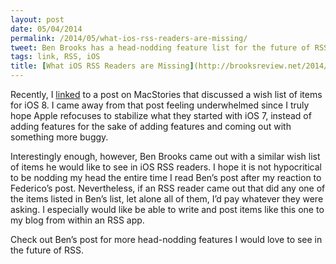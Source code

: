 ```yaml
---
layout: post
date: 05/04/2014
permalink: /2014/05/what-ios-rss-readers-are-missing/
tweet: Ben Brooks has a head-nodding feature list for the future of RSS.
tags: link, RSS, iOS
title: [What iOS RSS Readers are Missing](http://brooksreview.net/2014/04/what-ios-rss-readers-are-missing/)
---
```


<p>Recently, I <a href="/2014/04/ios-8-wishlist-and-macstories-redesign/" title="iOS 8 Wishlist - Engineered Eloquence">linked</a> to a post on MacStories that discussed a wish list of items for iOS 8. I came away from that post feeling underwhelmed since I truly hope Apple refocuses to stabilize what they started with iOS 7, instead of adding features for the sake of adding features and coming out with something more buggy.</p>

<p>Interestingly enough, however, Ben Brooks came out with a similar wish list of items he would like to see in iOS RSS readers. I hope it is not hypocritical to be nodding my head the entire time I read Ben&#8217;s post after my reaction to Federico&#8217;s post. Nevertheless, if an RSS reader came out that did any one of the items listed in Ben&#8217;s list, let alone all of them, I&#8217;d pay whatever they were asking. I especially would like be able to write and post items like this one to my blog from within an RSS app.</p>

<p>Check out Ben&#8217;s post for more head-nodding features I would love to see in the future of RSS.</p>